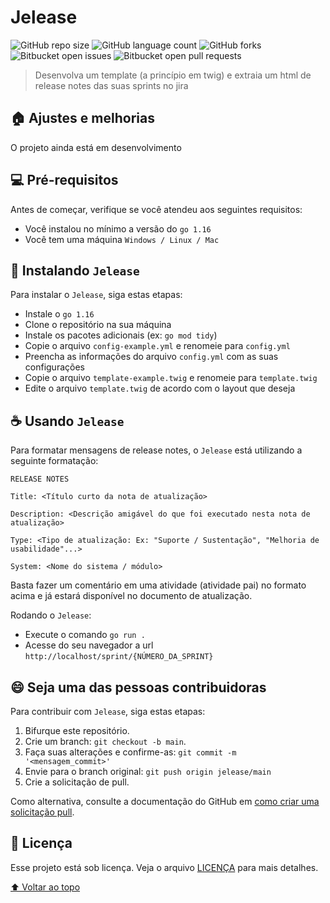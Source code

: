 # Jelease

![GitHub repo size](https://img.shields.io/github/repo-size/fergkz/jelease?style=for-the-badge)
![GitHub language count](https://img.shields.io/github/languages/count/fergkz/jelease?style=for-the-badge)
![GitHub forks](https://img.shields.io/github/forks/fergkz/jelease?style=for-the-badge)
![Bitbucket open issues](https://img.shields.io/bitbucket/issues/fergkz/jelease?style=for-the-badge)
![Bitbucket open pull requests](https://img.shields.io/bitbucket/pr-raw/fergkz/jelease?style=for-the-badge)


> Desenvolva um template (a princípio em twig) e extraia um html de release notes das suas sprints no jira

## 🏠 Ajustes e melhorias

O projeto ainda está em desenvolvimento

## 💻 Pré-requisitos

Antes de começar, verifique se você atendeu aos seguintes requisitos:

* Você instalou no mínimo a versão do `go 1.16`
* Você tem uma máquina `Windows / Linux / Mac`

## 🚀 Instalando `Jelease`

Para instalar o `Jelease`, siga estas etapas:

* Instale o `go 1.16`
* Clone o repositório na sua máquina
* Instale os pacotes adicionais (ex: `go mod tidy`)
* Copie o arquivo `config-example.yml` e renomeie para `config.yml`
* Preencha as informações do arquivo `config.yml` com as suas configurações
* Copie o arquivo `template-example.twig` e renomeie para `template.twig`
* Edite o arquivo `template.twig` de acordo com o layout que deseja


## ☕ Usando `Jelease`

Para formatar mensagens de release notes, o `Jelease` está utilizando a seguinte formatação:

```
RELEASE NOTES

Title: <Título curto da nota de atualização>

Description: <Descrição amigável do que foi executado nesta nota de atualização>

Type: <Tipo de atualização: Ex: "Suporte / Sustentação", "Melhoria de usabilidade"...>

System: <Nome do sistema / módulo>
```
Basta fazer um comentário em uma atividade (atividade pai) no formato acima e já estará disponível no documento de atualização.

Rodando o `Jelease`:

* Execute o comando `go run .`
* Acesse do seu navegador a url `http://localhost/sprint/{NÚMERO_DA_SPRINT}`


## 😄 Seja uma das pessoas contribuidoras

Para contribuir com `Jelease`, siga estas etapas:

1. Bifurque este repositório.
2. Crie um branch: `git checkout -b main`.
3. Faça suas alterações e confirme-as: `git commit -m '<mensagem_commit>'`
4. Envie para o branch original: `git push origin jelease/main`
5. Crie a solicitação de pull.

Como alternativa, consulte a documentação do GitHub em [como criar uma solicitação pull](https://help.github.com/en/github/collaborating-with-issues-and-pull-requests/creating-a-pull-request).


## 📝 Licença

Esse projeto está sob licença. Veja o arquivo [LICENÇA](LICENSE.md) para mais detalhes.

[⬆ Voltar ao topo](#jelease)<br>